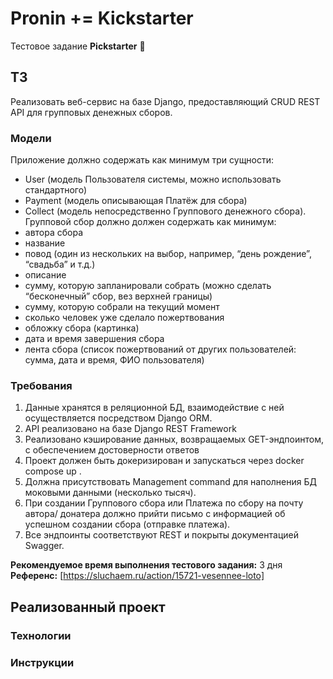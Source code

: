 # Pronin += Kickstarter

Тестовое задание **Pickstarter** 🧠

## ТЗ

Реализовать веб-сервис на базе Django, предоставляющий CRUD REST API
для групповых денежных сборов.

### Модели

Приложение должно содержать как минимум три сущности:

- User (модель Пользователя системы, можно использовать стандартного)
- Payment (модель описывающая Платёж для сбора)
- Collect (модель непосредственно Группового денежного сбора).
Групповой сбор должно должен содержать как минимум:
- автора сбора
- название
- повод (один из нескольких на выбор, например, “день рождение”, “свадьба” и т.д.)
- описание
- сумму, которую запланировали собрать (можно сделать “бесконечный” сбор, вез верхней границы)
- сумму, которую собрали на текущий момент
- сколько человек уже сделало пожертвования
- обложку сбора (картинка)
- дата и время завершения сбора
- лента сбора (список пожертвований от других пользователей: сумма, дата и время, ФИО пользователя)

### Требования

1. Данные хранятся в реляционной БД, взаимодействие с ней
осуществляется посредством Django ORM.
2. API реализовано на базе Django REST Framework
3. Реализовано кэширование данных, возвращаемых GET-эндпоинтом, с
обеспечением достоверности ответов
4. Проект должен быть докеризирован и запускаться через docker compose up .
5. Должна присутствовать Management command для наполнения БД
моковыми данными (несколько тысяч).
6. При создании Группового сбора или Платежа по сбору на почту автора/
донатера должно прийти письмо с информацией об успешном создании
сбора (отправке платежа).
7. Все эндпоинты соответствуют REST и покрыты документацией Swagger.

**Рекомендуемое время выполнения тестового задания:** 3 дня
**Референс:** [https://sluchaem.ru/action/15721-vesennee-loto]

## Реализованный проект

### Технологии

### Инструкции
